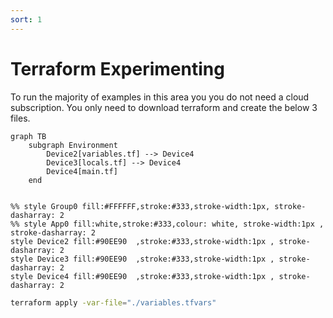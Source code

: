 ```yaml
---
sort: 1
---
```


# Terraform Experimenting

To run the majority of examples in this area you you do not need a cloud subscription.
You only need to download terraform and create the below 3 files.

```mermaid
graph TB
    subgraph Environment
        Device2[variables.tf] --> Device4
        Device3[locals.tf] --> Device4
        Device4[main.tf]
    end


%% style Group0 fill:#FFFFFF,stroke:#333,stroke-width:1px, stroke-dasharray: 2
%% style App0 fill:white,stroke:#333,colour: white, stroke-width:1px , stroke-dasharray: 2
style Device2 fill:#90EE90	,stroke:#333,stroke-width:1px , stroke-dasharray: 2
style Device3 fill:#90EE90	,stroke:#333,stroke-width:1px , stroke-dasharray: 2
style Device4 fill:#90EE90	,stroke:#333,stroke-width:1px , stroke-dasharray: 2

```

```bash
terraform apply -var-file="./variables.tfvars"
```